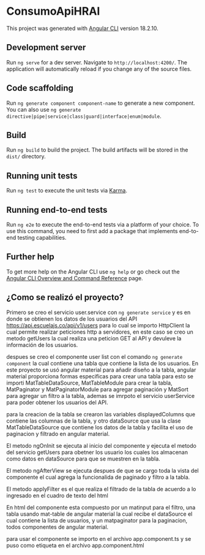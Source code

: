 # ConsumoApiHRAI

This project was generated with [Angular CLI](https://github.com/angular/angular-cli) version 18.2.10.

## Development server

Run `ng serve` for a dev server. Navigate to `http://localhost:4200/`. The application will automatically reload if you change any of the source files.

## Code scaffolding

Run `ng generate component component-name` to generate a new component. You can also use `ng generate directive|pipe|service|class|guard|interface|enum|module`.

## Build

Run `ng build` to build the project. The build artifacts will be stored in the `dist/` directory.

## Running unit tests

Run `ng test` to execute the unit tests via [Karma](https://karma-runner.github.io).

## Running end-to-end tests

Run `ng e2e` to execute the end-to-end tests via a platform of your choice. To use this command, you need to first add a package that implements end-to-end testing capabilities.

## Further help

To get more help on the Angular CLI use `ng help` or go check out the [Angular CLI Overview and Command Reference](https://angular.dev/tools/cli) page.

## ¿Como se realizó el proyecto?

Primero se creo el servicio user.service con `ng generate service` y es en donde se obtienen los datos de los usuarios del API https://api.escuelajs.co/api/v1/users para lo cual se importo HttpClient la cual permite realizar peticiones http a servidores, en este caso se creo un metodo getUsers la cual realiza una peticion GET al API y devuleve la información de los usuarios.

despues se creo el componente user list con el comando `ng generate component` la cual contiene una tabla que contiene la lista de los usuarios. En este proyecto se usó angular material para añadir diseño a la tabla, angular material proporciona formas especificas para crear una tabla para esto se importi MatTableDataSource, MatTableModule para crear la tabla, MatPaginator y MatPaginatorModule para agregar paginación y MatSort para agregar un filtro a la tabla, ademas se imrpoto el servicio userService para poder obtener los usuarios del API.

para la creacion de la tabla se crearon las variables displayedColumns que contiene las columnas de la tabla, y otro dataSource que usa la clase MatTableDataSource que contiene los datos de la tabla y facilita el uso de paginacion y filtrado en angular material.

El metodo ngOnInit se ejecuta al inicio del componente y ejecuta el metodo del servicio getUsers para obetner los usuario los cuales los almacenan como datos en dataSource para que se muestren en la tabla.

El metodo ngAfterView se ejecuta despues de que se cargo toda la vista del componente el cual agrega la funcionalida de paginado y filtro a la tabla.

El metodo applyFilter es el que realiza el filtrado de la tabla de acuerdo a lo ingresado en el cuadro de texto del html

En html del componente esta compuesto por un matinput para el filtro, una tabla usando mat-table de angular material la cual recibe el dataSource el cual contiene la lista de usuarios, y un matpaginator para la paginacion, todos componentes de angular material.

para usar el componente se importo en el archivo app.component.ts y se puso como etiqueta en el archivo app.component.html


